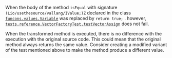 
When the body of the method `isEqual` with signature `(Lio/usethesource/vallang/IValue;)Z` declared in the class [`funcons.values.Variable`](https://github.com/manuelleduc/Funcon4J/blob/9d2e32824daee71b895f0d9fa6091ed4de8e1513/language/src/main/java/funcons/values/Variable.java) 
was  replaced by  `return true;` . 
however,  [`tests.reference.VectorFactoryTest.testVectorAssign`](https://github.com/manuelleduc/Funcon4J/blob/9d2e32824daee71b895f0d9fa6091ed4de8e1513/language/src/test/java/tests/reference/VectorFactoryTest.java) does not fail. 

When the transformed method is executed, there is no difference with the execution with the original source code. This could mean that the original method always returns the same value. 
Consider creating a modified variant of the  test mentioned  above to make the method produce a different value.
